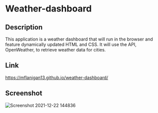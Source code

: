 # Weather-dashboard

## Description
This application is a weather dashboard that will run in the browser and feature dynamically updated HTML and CSS. It will use the API, OpenWeather, to retrieve weather data for cities.

## Link
https://mflanigan13.github.io/weather-dashboard/

## Screenshot
![Screenshot 2021-12-22 144836](https://user-images.githubusercontent.com/93164682/147153661-7ae8206e-433f-4b7e-96d1-384e7e204f1a.png)
